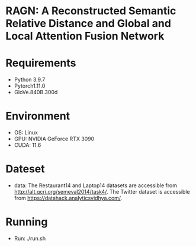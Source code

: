 # RAGN: A Reconstructed Semantic Relative Distance and Global and Local Attention Fusion Network
# Requirements
- Python 3.9.7
- Pytorch1.11.0
- GloVe.840B.300d
# Environment
- OS: Linux
- GPU: NVIDIA GeForce RTX 3090
- CUDA: 11.6
# Dateset
- data:
  The Restaurant14 and Laptop14 datasets are accessible from http://alt.qcri.org/semeval2014/task4/.
  The Twitter dataset is accessible from https://datahack.analyticsvidhya.com/.
# Running
- Run: ./run.sh
